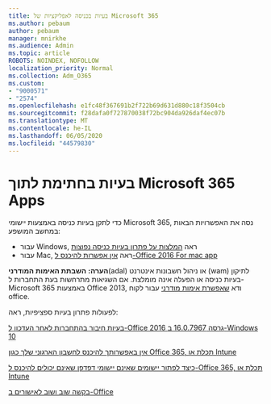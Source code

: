 ```yaml
---
title: בעיות בכניסה לאפליקציות של Microsoft 365
ms.author: pebaum
author: pebaum
manager: mnirkhe
ms.audience: Admin
ms.topic: article
ROBOTS: NOINDEX, NOFOLLOW
localization_priority: Normal
ms.collection: Adm_O365
ms.custom:
- "9000571"
- "2574"
ms.openlocfilehash: e1fc48f367691b2f722b69d631d880c18f3504cb
ms.sourcegitcommit: f28dafa0f727870038f72bc904da926daf4ec07b
ms.translationtype: MT
ms.contentlocale: he-IL
ms.lasthandoff: 06/05/2020
ms.locfileid: "44579830"
---
```

# <a name="issues-signing-into-microsoft-365-apps"></a>בעיות בחתימת לתוך Microsoft 365 Apps

כדי לתקן בעיות כניסה באמצעות יישומי Microsoft 365, נסה את האפשרויות הבאות במחשב המושפע:  

- עבור Windows, ראה [המלצות על פתרון בעיות כניסה נפוצות](https://docs.microsoft.com/office365/troubleshoot/administration/disabling-adal-wam-not-recommended#recommendations-on-resolving-common-sign-in-issues)
- עבור Mac, ראה [אין אפשרות להיכנס ל-Office 2016 For mac app](https://docs.microsoft.com/office365/troubleshoot/authentication/sign-in-to-office-2016-for-mac-fail)

**הערה:** **השבתת האימות המודרני**(adal) או ניהול חשבונות אינטרנט (wam) לתיקון בעיות כניסה או הפעלה אינה מומלצת. אם השגיאות מתרחשות בעת התחברות ל-Microsoft 365 באמצעות Office 2013, ודא [שאפשרת אימות מודרני](https://docs.microsoft.com/microsoft-365/admin/security-and-compliance/enable-modern-authentication) עבור לקוח office.

לפעולות פתרון בעיות ספציפיות, ראה:

[בעיות חיבור בהתחברות לאחר העדכון ל-Office 2016 גרסה 16.0.7967 ב-Windows 10](https://docs.microsoft.com/office365/troubleshoot/administration/connection-issue-when-sign-in-office-2016)  

[אין באפשרותך להיכנס לחשבון הארגוני שלך כגון Office 365, תכלת או Intune](https://docs.microsoft.com/office365/troubleshoot/authentication/sign-in-to-office-365-azure-intune)

[כיצד לפתור יישומים שאינם יישומי דפדפן שאינם יכולים להיכנס ל-Office 365, תכלת או Intune](https://support.office.com/article/how-to-troubleshoot-non-browser-apps-that-can-t-sign-in-to-office-365-azure-or-intune-3ba1b268-66f6-462c-b0e5-070f5c2603c1?ui=en-US&rs=en-US&ad=US)

[בקשה שוב ושוב לאישורים ב-Office](https://docs.microsoft.com/office365/troubleshoot/authentication/access-denied-when-connect-to-office-365)